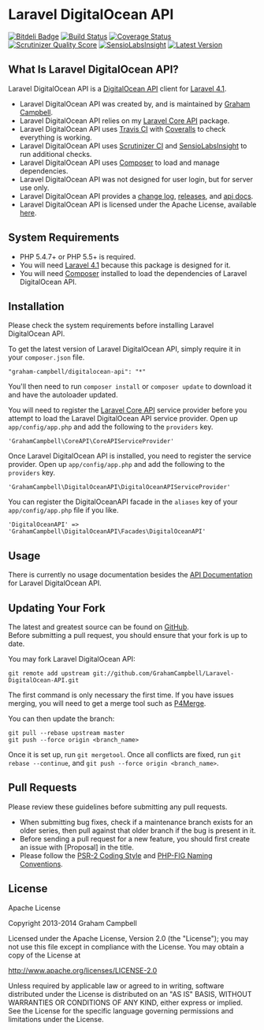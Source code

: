 Laravel DigitalOcean API
========================


[![Bitdeli Badge](https://d2weczhvl823v0.cloudfront.net/GrahamCampbell/Laravel-DigitalOcean-API/trend.png)](https://bitdeli.com/free "Bitdeli Badge")
[![Build Status](https://travis-ci.org/GrahamCampbell/Laravel-DigitalOcean-API.png)](https://travis-ci.org/GrahamCampbell/Laravel-DigitalOcean-API)
[![Coverage Status](https://coveralls.io/repos/GrahamCampbell/Laravel-DigitalOcean-API/badge.png)](https://coveralls.io/r/GrahamCampbell/Laravel-DigitalOcean-API)
[![Scrutinizer Quality Score](https://scrutinizer-ci.com/g/GrahamCampbell/Laravel-DigitalOcean-API/badges/quality-score.png?s=b9089823ad760c37162693975409ce4415758b23)](https://scrutinizer-ci.com/g/GrahamCampbell/Laravel-DigitalOcean-API)
[![SensioLabsInsight](https://insight.sensiolabs.com/projects/0bc4b714-aa5e-4404-915e-9c8aab73c44b/mini.png)](https://insight.sensiolabs.com/projects/0bc4b714-aa5e-4404-915e-9c8aab73c44b)
[![Latest Version](https://poser.pugx.org/graham-campbell/digitalocean-api/v/stable.png)](https://packagist.org/packages/graham-campbell/digitalocean-api)


## What Is Laravel DigitalOcean API?

Laravel DigitalOcean API is a [DigitalOcean API](https://api.digitalocean.com) client for [Laravel 4.1](http://laravel.com).  

* Laravel DigitalOcean API was created by, and is maintained by [Graham Campbell](https://github.com/GrahamCampbell).  
* Laravel DigitalOcean API relies on my [Laravel Core API](https://github.com/GrahamCampbell/Laravel-Core-API) package.  
* Laravel DigitalOcean API uses [Travis CI](https://travis-ci.org/GrahamCampbell/Laravel-DigitalOcean-API) with [Coveralls](https://coveralls.io/r/GrahamCampbell/Laravel-DigitalOcean-API) to check everything is working.  
* Laravel DigitalOcean API uses [Scrutinizer CI](https://scrutinizer-ci.com/g/GrahamCampbell/Laravel-DigitalOcean-API) and [SensioLabsInsight](https://insight.sensiolabs.com/projects/0bc4b714-aa5e-4404-915e-9c8aab73c44b) to run additional checks.  
* Laravel DigitalOcean API uses [Composer](https://getcomposer.org) to load and manage dependencies.  
* Laravel DigitalOcean API was not designed for user login, but for server use only.  
* Laravel DigitalOcean API provides a [change log](https://github.com/GrahamCampbell/Laravel-DigitalOcean-API/blob/master/CHANGELOG.md), [releases](https://github.com/GrahamCampbell/Laravel-DigitalOcean-API/releases), and [api docs](http://grahamcampbell.github.io/Laravel-DigitalOcean-API).  
* Laravel DigitalOcean API is licensed under the Apache License, available [here](https://github.com/GrahamCampbell/Laravel-DigitalOcean-API/blob/master/LICENSE.md).  


## System Requirements

* PHP 5.4.7+ or PHP 5.5+ is required.  
* You will need [Laravel 4.1](http://laravel.com) because this package is designed for it.  
* You will need [Composer](https://getcomposer.org) installed to load the dependencies of Laravel DigitalOcean API.  


## Installation

Please check the system requirements before installing Laravel DigitalOcean API.  

To get the latest version of Laravel DigitalOcean API, simply require it in your `composer.json` file.  

`"graham-campbell/digitalocean-api": "*"`  

You'll then need to run `composer install` or `composer update` to download it and have the autoloader updated.  

You will need to register the [Laravel Core API](https://github.com/GrahamCampbell/Laravel-Core-API) service provider before you attempt to load the Laravel DigitalOcean API service provider. Open up `app/config/app.php` and add the following to the `providers` key.  

`'GrahamCampbell\CoreAPI\CoreAPIServiceProvider'`  

Once Laravel DigitalOcean API is installed, you need to register the service provider. Open up `app/config/app.php` and add the following to the `providers` key.  

`'GrahamCampbell\DigitalOceanAPI\DigitalOceanAPIServiceProvider'`  

You can register the DigitalOceanAPI facade in the `aliases` key of your `app/config/app.php` file if you like.  

`'DigitalOceanAPI' => 'GrahamCampbell\DigitalOceanAPI\Facades\DigitalOceanAPI'`  


## Usage

There is currently no usage documentation besides the [API Documentation](http://grahamcampbell.github.io/Laravel-DigitalOcean-API
) for Laravel DigitalOcean API.  


## Updating Your Fork

The latest and greatest source can be found on [GitHub](https://github.com/GrahamCampbell/Laravel-DigitalOcean-API).  
Before submitting a pull request, you should ensure that your fork is up to date.  

You may fork Laravel DigitalOcean API:  

    git remote add upstream git://github.com/GrahamCampbell/Laravel-DigitalOcean-API.git

The first command is only necessary the first time. If you have issues merging, you will need to get a merge tool such as [P4Merge](http://perforce.com/product/components/perforce_visual_merge_and_diff_tools).  

You can then update the branch:  

    git pull --rebase upstream master
    git push --force origin <branch_name>

Once it is set up, run `git mergetool`. Once all conflicts are fixed, run `git rebase --continue`, and `git push --force origin <branch_name>`.  


## Pull Requests

Please review these guidelines before submitting any pull requests.  

* When submitting bug fixes, check if a maintenance branch exists for an older series, then pull against that older branch if the bug is present in it.  
* Before sending a pull request for a new feature, you should first create an issue with [Proposal] in the title.  
* Please follow the [PSR-2 Coding Style](https://github.com/php-fig/fig-standards/blob/master/accepted/PSR-2-coding-style-guide.md) and [PHP-FIG Naming Conventions](https://github.com/php-fig/fig-standards/blob/master/bylaws/002-psr-naming-conventions.md).  


## License

Apache License  

Copyright 2013-2014 Graham Campbell  

Licensed under the Apache License, Version 2.0 (the "License");
you may not use this file except in compliance with the License.
You may obtain a copy of the License at  

 http://www.apache.org/licenses/LICENSE-2.0  

Unless required by applicable law or agreed to in writing, software
distributed under the License is distributed on an "AS IS" BASIS,
WITHOUT WARRANTIES OR CONDITIONS OF ANY KIND, either express or implied.
See the License for the specific language governing permissions and
limitations under the License.  
